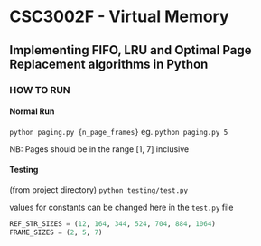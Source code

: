 # CSC3002F - Virtual Memory

## Implementing FIFO, LRU and Optimal Page Replacement algorithms in Python

### HOW TO RUN

#### Normal Run

`python paging.py {n_page_frames}`
eg. `python paging.py 5`

NB: Pages should be in the range [1, 7] inclusive

#### Testing

(from project directory)
`python testing/test.py`

values for constants can be changed here in the `test.py` file

```python
REF_STR_SIZES = (12, 164, 344, 524, 704, 884, 1064)
FRAME_SIZES = (2, 5, 7)
```
